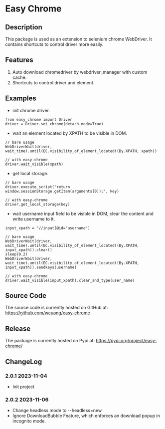 # Easy Chrome

## Description

This package is used as an extension to selenium chrome WebDriver. It contains shortcuts to control driver more easily.

## Features

1. Auto download chromedriver by webdriver_manager with custom cache.
2. Shortcuts to control driver and element.


## Examples

- init chrome driver.

```
from easy_chrome import Driver
driver = Driver.set_chrome(detach_mode=True)
```

- wait an element located by XPATH to be visible in DOM.

```
// bare usage
WebDriverWait(driver, wait_time).until(EC.visibility_of_element_located((By.XPATH, xpath))

// with easy-chrome
driver.wait_visible(xpath)
```

- get local storage.

```
// bare usage
driver.execute_script("return window.sessionStorage.getItem(arguments[0]);", key)

// with easy-chrome
driver.get_local_storage(key)
```

- wait username input field to be visible in DOM, clear the content and write username to it.

```
input_xpath = "//input[@id='username']

// bare usage
WebDriverWait(driver, wait_time).until(EC.visibility_of_element_located((By.XPATH, input_xpath)).clear()
sleep(0.2)
WebDriverWait(driver, wait_time).until(EC.visibility_of_element_located((By.XPATH, input_xpath)).sendkeys(username)

// with easy-chrome
driver.wait_visible(input_xpath).clear_and_type(user_name)
```

## Source Code

The source code is currently hosted on GitHub at: https://github.com/wcuong/easy-chrome


## Release

The package is currently hosted on Pypi at: https://pypi.org/project/easy-chrome/


## ChangeLog
### 2.0.1 2023-11-04
- Init project
    
### 2.0.2 2023-11-06
- Change headless mode to --headless=new
- Ignore DownloadBubble Feature, which enforces an download popup in incognito mode.
